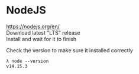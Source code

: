 # NodeJS
https://nodejs.org/en/  
Download latest "LTS" release  
Install and wait for it to finish  

Check the version to make sure it installed correctly
```
λ node --version
v14.15.3
```
